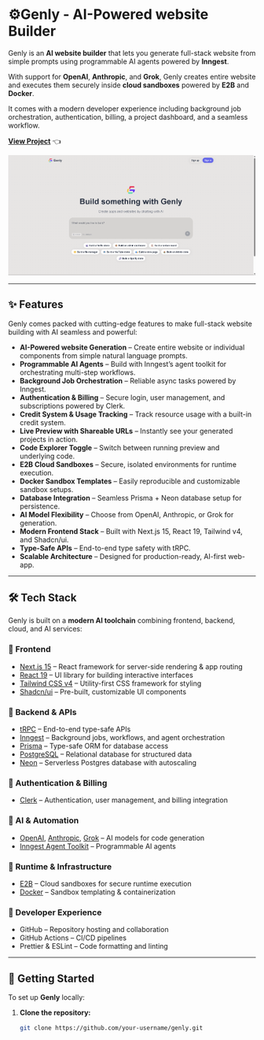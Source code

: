 # ⚙️Genly - AI-Powered website Builder

Genly is an **AI website builder** that lets you generate full-stack website from simple prompts using programmable AI agents powered by **Inngest**.  

With support for **OpenAI**, **Anthropic**, and **Grok**, Genly creates entire website and executes them securely inside **cloud sandboxes** powered by **E2B** and **Docker**.  

It comes with a modern developer experience including background job orchestration, authentication, billing, a project dashboard, and a seamless workflow.

**[View Project](https://genly-lemon.vercel.app/)** 👈  

![Genly Screenshot](image.png)

---

## ✨ Features

Genly comes packed with cutting-edge features to make full-stack website building with AI seamless and powerful:

- **AI-Powered website Generation** – Create entire website or individual components from simple natural language prompts.  
- **Programmable AI Agents** – Build with Inngest’s agent toolkit for orchestrating multi-step workflows.  
- **Background Job Orchestration** – Reliable async tasks powered by Inngest.  
- **Authentication & Billing** – Secure login, user management, and subscriptions powered by Clerk.  
- **Credit System & Usage Tracking** – Track resource usage with a built-in credit system.  
- **Live Preview with Shareable URLs** – Instantly see your generated projects in action.  
- **Code Explorer Toggle** – Switch between running preview and underlying code.  
- **E2B Cloud Sandboxes** – Secure, isolated environments for runtime execution.  
- **Docker Sandbox Templates** – Easily reproducible and customizable sandbox setups.  
- **Database Integration** – Seamless Prisma + Neon database setup for persistence.  
- **AI Model Flexibility** – Choose from OpenAI, Anthropic, or Grok for generation.  
- **Modern Frontend Stack** – Built with Next.js 15, React 19, Tailwind v4, and Shadcn/ui.  
- **Type-Safe APIs** – End-to-end type safety with tRPC.  
- **Scalable Architecture** – Designed for production-ready, AI-first web-app.

---

## 🛠️ Tech Stack

Genly is built on a **modern AI toolchain** combining frontend, backend, cloud, and AI services:  

### 🔹 Frontend
- [Next.js 15](https://nextjs.org/) – React framework for server-side rendering & app routing  
- [React 19](https://react.dev/) – UI library for building interactive interfaces  
- [Tailwind CSS v4](https://tailwindcss.com/) – Utility-first CSS framework for styling  
- [Shadcn/ui](https://ui.shadcn.com/) – Pre-built, customizable UI components  

### 🔹 Backend & APIs
- [tRPC](https://trpc.io/) – End-to-end type-safe APIs  
- [Inngest](https://www.inngest.com/) – Background jobs, workflows, and agent orchestration  
- [Prisma](https://www.prisma.io/) – Type-safe ORM for database access  
- [PostgreSQL](https://www.postgresql.org/) – Relational database for structured data  
- [Neon](https://neon.tech/) – Serverless Postgres database with autoscaling  

### 🔹 Authentication & Billing
- [Clerk](https://clerk.com/) – Authentication, user management, and billing integration  

### 🔹 AI & Automation
- [OpenAI](https://openai.com/), [Anthropic](https://www.anthropic.com/), [Grok](https://x.ai/) – AI models for code generation  
- [Inngest Agent Toolkit](https://www.inngest.com/) – Programmable AI agents  

### 🔹 Runtime & Infrastructure
- [E2B](https://e2b.dev/) – Cloud sandboxes for secure runtime execution  
- [Docker](https://www.docker.com/) – Sandbox templating & containerization  

### 🔹 Developer Experience
- GitHub – Repository hosting and collaboration  
- GitHub Actions – CI/CD pipelines  
- Prettier & ESLint – Code formatting and linting  
   

---

## 🚀 Getting Started

To set up **Genly** locally:

1. **Clone the repository:**
   ```bash
   git clone https://github.com/your-username/genly.git
